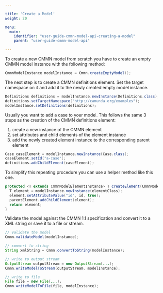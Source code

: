 ```yaml
---

title: 'Create a Model'
weight: 20

menu:
  main:
    identifier: "user-guide-cmmn-model-api-creating-a-model"
    parent: "user-guide-cmmn-model-api"

---
```



To create a new CMMN model from scratch you have to create an empty CMMN model instance with the following method:

```java
CmmnModelInstance modelInstance = Cmmn.createEmptyModel();
```

The next step is to create a CMMN definitions element. Set the target namespace on it and add it
to the newly created empty model instance.

```java
Definitions definitions = modelInstance.newInstance(Definitions.class);
definitions.setTargetNamespace("http://camunda.org/examples");
modelInstance.setDefinitions(definitions);
```

Usually you want to add a case to your model. This follows
the same 3 steps as the creation of the CMMN definitions element:

1. create a new instance of the CMMN element
2. set attributes and child elements of the element instance
3. add the newly created element instance to the corresponding parent element

```java
Case caseElement = modelInstance.newInstance(Case.class);
caseElement.setId("a-case");
definitions.addChildElement(caseElement);
```

To simplify this repeating procedure you can use a helper method like this one.

```java
protected <T extends CmmnModelElementInstance> T createElement(CmmnModelElementInstance parentElement, String id, Class<T> elementClass) {
  T element = modelInstance.newInstance(elementClass);
  element.setAttributeValue("id", id, true);
  parentElement.addChildElement(element);
  return element;
}
```

Validate the model against the CMMN 1.1 specification and convert it to
a XML string or save it to a file or stream.

```java
// validate the model
Cmmn.validateModel(modelInstance);

// convert to string
String xmlString = Cmmn.convertToString(modelInstance);

// write to output stream
OutputStream outputStream = new OutputStream(...);
Cmmn.writeModelToStream(outputStream, modelInstance);

// write to file
File file = new File(...);
Cmmn.writeModelToFile(file, modelInstance);
```

